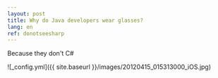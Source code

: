 ```yaml
---
layout: post
title: Why do Java developers wear glasses?
lang: en
ref: donotseesharp
---
```


Because they don't C#

![_config.yml]({{ site.baseurl }}/images/20120415_015313000_iOS.jpg)
